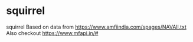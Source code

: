 # squirrel
squirrel
Based on data from https://www.amfiindia.com/spages/NAVAll.txt
Also checkout https://www.mfapi.in/#
